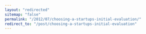 ```yaml
---
layout: "redirected"
sitemap: "false"
permalink: "/2012/07/choosing-a-startups-initial-evaluation/"
redirect_to: "/post/choosing-a-startups-initial-evaluation"
---
```




